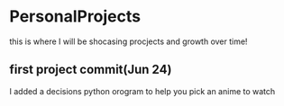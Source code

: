 # PersonalProjects
this is where I will be shocasing procjects and growth over time!

## first project commit(Jun 24)
I added a decisions python orogram to help you pick an anime to watch
